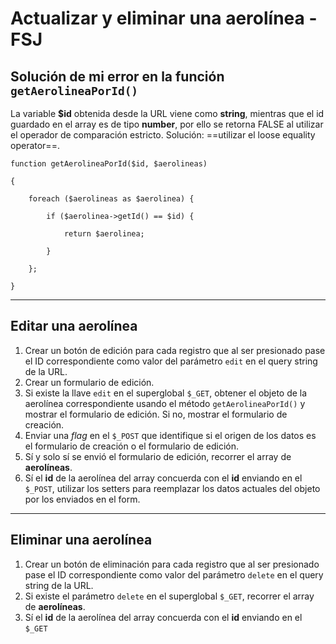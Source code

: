 # Actualizar y eliminar una aerolínea - FSJ

## Solución de mi error en la función `getAerolineaPorId()`

La variable **$id** obtenida desde la URL viene como **string**, mientras que el id guardado en el array es de tipo **number**, por ello se retorna FALSE al utilizar el operador de comparación estricto. Solución: ==utilizar el loose equality operator==.

```
function getAerolineaPorId($id, $aerolineas)

{

    foreach ($aerolineas as $aerolinea) {

        if ($aerolinea->getId() == $id) {

            return $aerolinea;

        }

    };

}
```

---

## Editar una aerolínea

1. Crear un botón de edición para cada registro que al ser presionado pase el ID correspondiente como valor del parámetro `edit` en el query string de la URL.
2. Crear un formulario de edición.
4. Si existe la llave `edit` en el superglobal `$_GET`, obtener el objeto de la aerolínea correspondiente usando el método `getAerolineaPorId()` y mostrar el formulario de edición. Si no, mostrar el formulario de creación.
5. Enviar una *flag* en el `$_POST` que identifique si el origen de los datos es el formulario de creación o el formulario de edición.
6. Sí y solo sí se envió el formulario de edición, recorrer el array de **aerolíneas**.
7. Sí el **id** de la aerolínea del array concuerda con el **id** enviando en el `$_POST`, utilizar los setters para reemplazar los datos actuales del objeto por los enviados en el form.

--- 
## Eliminar una aerolínea

1. Crear un botón de eliminación para cada registro que al ser presionado pase el ID correspondiente como valor del parámetro `delete` en el query string de la URL.
2. Si existe el parámetro `delete` en el superglobal `$_GET`, recorrer el array de **aerolíneas**.
3. Sí el **id** de la aerolínea del array concuerda con el **id** enviando en el `$_GET`